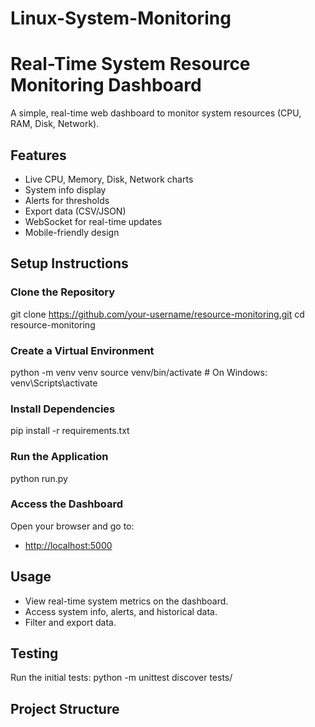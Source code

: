 # Linux-System-Monitoring
# Real-Time System Resource Monitoring Dashboard

A simple, real-time web dashboard to monitor system resources (CPU, RAM, Disk, Network).

## Features
- Live CPU, Memory, Disk, Network charts
- System info display
- Alerts for thresholds
- Export data (CSV/JSON)
- WebSocket for real-time updates
- Mobile-friendly design

## Setup Instructions

### Clone the Repository
git clone https://github.com/your-username/resource-monitoring.git
cd resource-monitoring
### Create a Virtual Environment
python -m venv venv
source venv/bin/activate # On Windows: venv\Scripts\activate

### Install Dependencies
pip install -r requirements.txt

### Run the Application
python run.py

### Access the Dashboard
Open your browser and go to:
- [http://localhost:5000](http://localhost:5000)

## Usage
- View real-time system metrics on the dashboard.
- Access system info, alerts, and historical data.
- Filter and export data.

## Testing
Run the initial tests:
python -m unittest discover tests/

## Project Structure
